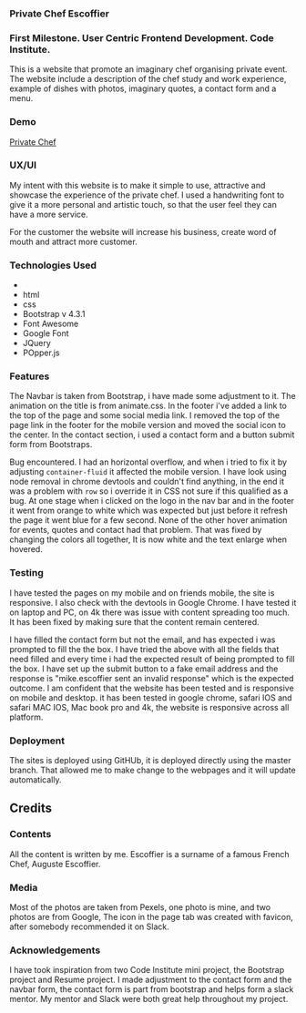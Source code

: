 ### Private Chef Escoffier

### First Milestone. User Centric Frontend Development. Code Institute.
 This is a website that promote an imaginary chef organising private event.
The website include a description of the chef study and work experience,
example of dishes with photos, imaginary quotes, a contact form and a menu.

### Demo 
[Private Chef](https://mrsebastino.github.io/Private-Chef/)

### UX/UI
My intent with this website is to make it simple to use, attractive and showcase
the experience of the private chef. I used a handwriting font to give it a more personal and artistic touch, so that the user feel they can have a more
service.

For the customer the website will increase his business, create word of mouth and attract more customer.
### Technologies Used
* 
* html
* css 
* Bootstrap v 4.3.1
* Font Awesome
* Google Font
* JQuery
* POpper.js


### Features
 The Navbar  is taken from Bootstrap, i have made some adjustment to it. The animation on the title is from animate.css.
 In the footer i've added a link to the top of the page and some social media link. I removed the top of the page link in the footer for the
 mobile version and moved the social icon to the center.
 In the contact section, i used a  contact form and a button submit form from Bootstraps.

Bug encountered.
I had an horizontal overflow, and when i tried to fix it by adjusting `container-fluid` it affected the mobile version. I have look using node removal
in chrome devtools and couldn't find anything, in the end it was a problem with `row` so i override it in CSS not sure if this
qualified as a bug.
 At one stage when i clicked on the logo in the nav bar and in the footer it went from orange to white which was expected but just before it
refresh the page it went blue for a few second. None of the other hover animation for events, quotes and contact had that problem. That was
fixed by changing the colors all together, It is now white and the text enlarge when hovered.

### Testing

I have tested the pages on my mobile and on friends mobile, the site is responsive. I also check with the devtools in Google Chrome.
I have tested it on laptop and PC, on 4k there was issue with content spreading too much. It has been fixed by making sure that the content remain centered.

I have filled the contact form but not the email, and has expected i was prompted to fill the the box.
I have tried the above with all the fields that need filled and every time i had the expected result of being prompted to fill the box.
I have set up the submit button to a fake email address  and the response is "mike.escoffier sent an invalid response" which is the expected outcome.
I am confident that the website has been tested and is responsive on mobile and desktop.
it has been tested in google chrome, safari IOS and safari MAC IOS, Mac book pro and 4k, the website is responsive across all platform.

### Deployment

The sites is deployed using GitHUb, it is deployed directly using the master branch.
That allowed me to make change to the webpages and it will update automatically.

## Credits

### Contents

All the content is written by me. Escoffier is a surname of a famous French Chef, Auguste Escoffier.

### Media

Most of the photos are taken from Pexels, one photo is mine, and two photos are from Google,
The icon in the page tab was created with favicon, after somebody recommended it on Slack.

### Acknowledgements

I have took inspiration from two Code Institute mini project, the Bootstrap project and Resume project.
I made adjustment to the contact form and the navbar form, the contact form is part from bootstrap and helps form a slack mentor.
My mentor and Slack were both great help throughout my project.

